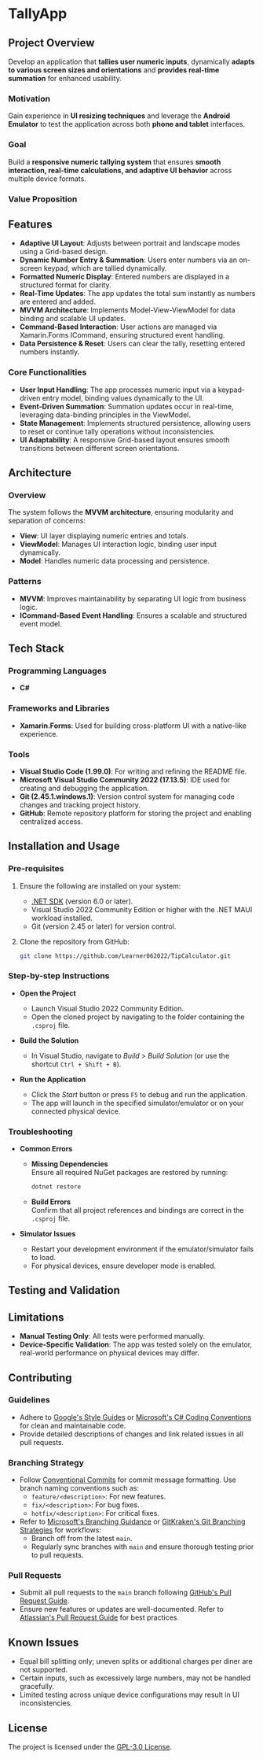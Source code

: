 # TallyApp  

## Project Overview  
Develop an application that **tallies user numeric inputs**, dynamically **adapts to various screen sizes and orientations** and **provides real-time summation** for enhanced usability.  

### Motivation  
Gain experience in **UI resizing techniques** and leverage the **Android Emulator** to test the application across both **phone and tablet** interfaces.  

### Goal  
Build a **responsive numeric tallying system** that ensures **smooth interaction, real-time calculations, and adaptive UI behavior** across multiple device formats.  

### Value Proposition  

## Features
- **Adaptive UI Layout**: Adjusts between portrait and landscape modes using a Grid-based design.
- **Dynamic Number Entry & Summation**: Users enter numbers via an on-screen keypad, which are tallied dynamically.
- **Formatted Numeric Display**: Entered numbers are displayed in a structured format for clarity.
- **Real-Time Updates**: The app updates the total sum instantly as numbers are entered and added.
- **MVVM Architecture**: Implements Model-View-ViewModel for data binding and scalable UI updates.
- **Command-Based Interaction**: User actions are managed via Xamarin.Forms ICommand, ensuring structured event handling.
- **Data Persistence & Reset**: Users can clear the tally, resetting entered numbers instantly.

### Core Functionalities  
- **User Input Handling**: The app processes numeric input via a keypad-driven entry model, binding values dynamically to the UI.
- **Event-Driven Summation**: Summation updates occur in real-time, leveraging data-binding principles in the ViewModel.
- **State Management**: Implements structured persistence, allowing users to reset or continue tally operations without inconsistencies.
- **UI Adaptability**: A responsive Grid-based layout ensures smooth transitions between different screen orientations.

## Architecture  

### Overview  
The system follows the **MVVM architecture**, ensuring modularity and separation of concerns:  
- **View**: UI layer displaying numeric entries and totals.  
- **ViewModel**: Manages UI interaction logic, binding user input dynamically.  
- **Model**: Handles numeric data processing and persistence.  

### Patterns  
- **MVVM**: Improves maintainability by separating UI logic from business logic.  
- **ICommand-Based Event Handling**: Ensures a scalable and structured event model.  

## Tech Stack  

### Programming Languages  
- **C#**  

### Frameworks and Libraries  
- **Xamarin.Forms**: Used for building cross-platform UI with a native-like experience.

### Tools  
- **Visual Studio Code (1.99.0)**: For writing and refining the README file.  
- **Microsoft Visual Studio Community 2022 (17.13.5)**: IDE used for creating and debugging the application.  
- **Git (2.45.1.windows.1)**: Version control system for managing code changes and tracking project history.  
- **GitHub**: Remote repository platform for storing the project and enabling centralized access.

## Installation and Usage

### Pre-requisites
1. Ensure the following are installed on your system:  
   - [.NET SDK](https://dotnet.microsoft.com/download/dotnet) (version 6.0 or later).  
   - Visual Studio 2022 Community Edition or higher with the .NET MAUI workload installed.  
   - Git (version 2.45 or later) for version control.

2. Clone the repository from GitHub:  
   ```bash
   git clone https://github.com/Learner062022/TipCalculator.git
   ```

### Step-by-step Instructions
- **Open the Project**  
  - Launch Visual Studio 2022 Community Edition.  
  - Open the cloned project by navigating to the folder containing the `.csproj` file.  

- **Build the Solution**  
  - In Visual Studio, navigate to *Build* > *Build Solution* (or use the shortcut `Ctrl + Shift + B`).  

- **Run the Application**  
  - Click the *Start* button or press `F5` to debug and run the application.  
  - The app will launch in the specified simulator/emulator or on your connected physical device.  

### Troubleshooting
- **Common Errors**  
  - **Missing Dependencies**  
    Ensure all required NuGet packages are restored by running:  
    ```bash
    dotnet restore
    ```

  - **Build Errors**  
    Confirm that all project references and bindings are correct in the `.csproj` file.  

- **Simulator Issues**  
  - Restart your development environment if the emulator/simulator fails to load.  
  - For physical devices, ensure developer mode is enabled.  

## Testing and Validation

## Limitations

- **Manual Testing Only**: All tests were performed manually.
- **Device-Specific Validation**: The app was tested solely on the emulator, real-world performance on physical devices may differ.

## Contributing

### Guidelines
- Adhere to [Google's Style Guides](https://google.github.io/styleguide/) or [Microsoft's C# Coding Conventions](https://learn.microsoft.com/en-us/dotnet/csharp/fundamentals/coding-style/coding-conventions) for clean and maintainable code.
- Provide detailed descriptions of changes and link related issues in all pull requests.

### Branching Strategy
- Follow [Conventional Commits](https://www.conventionalcommits.org/) for commit message formatting. Use branch naming conventions such as:
  - `feature/<description>`: For new features.
  - `fix/<description>`: For bug fixes.
  - `hotfix/<description>`: For critical fixes.
- Refer to [Microsoft's Branching Guidance](https://learn.microsoft.com/en-us/azure/devops/repos/git/git-branching-guidance?view=azure-devops) or [GitKraken's Git Branching Strategies](https://www.gitkraken.com/learn/git/best-practices/git-branch-strategy) for workflows:
  - Branch off from the latest `main`.
  - Regularly sync branches with `main` and ensure thorough testing prior to pull requests.

### Pull Requests
- Submit all pull requests to the `main` branch following [GitHub's Pull Request Guide](https://docs.github.com/en/pull-requests/collaborating-with-pull-requests/getting-started/about-pull-requests).
- Ensure new features or updates are well-documented. Refer to [Atlassian's Pull Request Guide](https://www.atlassian.com/blog/git/written-unwritten-guide-pull-requests) for best practices.

## Known Issues
- Equal bill splitting only; uneven splits or additional charges per diner are not supported.
- Certain inputs, such as excessively large numbers, may not be handled gracefully.
- Limited testing across unique device configurations may result in UI inconsistencies.

## License
The project is licensed under the [GPL-3.0 License](https://www.gnu.org/licenses/gpl-3.0.en.html).